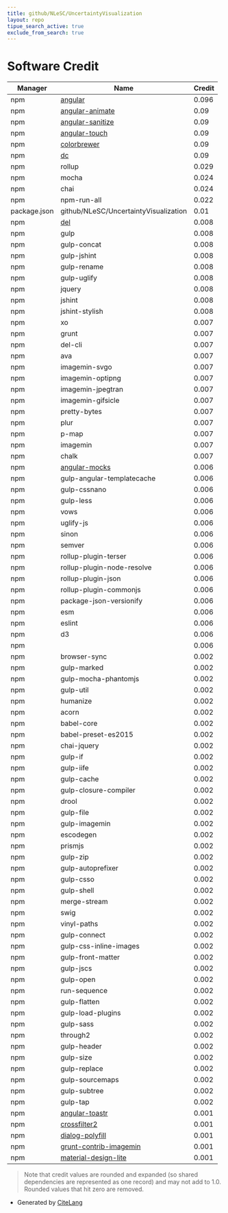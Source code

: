 ```yaml
---
title: github/NLeSC/UncertaintyVisualization
layout: repo
tipue_search_active: true
exclude_from_search: true
---
```

# Software Credit

|Manager|Name|Credit|
|-------|----|------|
|npm|[angular](http://angularjs.org)|0.096|
|npm|[angular-animate](http://angularjs.org)|0.09|
|npm|[angular-sanitize](http://angularjs.org)|0.09|
|npm|[angular-touch](http://angularjs.org)|0.09|
|npm|[colorbrewer](http://colorbrewer2.org/)|0.09|
|npm|[dc](http://dc-js.github.io/dc.js/)|0.09|
|npm|rollup|0.029|
|npm|mocha|0.024|
|npm|chai|0.024|
|npm|npm-run-all|0.022|
|package.json|github/NLeSC/UncertaintyVisualization|0.01|
|npm|[del](https://github.com/sindresorhus/del#readme)|0.008|
|npm|gulp|0.008|
|npm|gulp-concat|0.008|
|npm|gulp-jshint|0.008|
|npm|gulp-rename|0.008|
|npm|gulp-uglify|0.008|
|npm|jquery|0.008|
|npm|jshint|0.008|
|npm|jshint-stylish|0.008|
|npm|xo|0.007|
|npm|grunt|0.007|
|npm|del-cli|0.007|
|npm|ava|0.007|
|npm|imagemin-svgo|0.007|
|npm|imagemin-optipng|0.007|
|npm|imagemin-jpegtran|0.007|
|npm|imagemin-gifsicle|0.007|
|npm|pretty-bytes|0.007|
|npm|plur|0.007|
|npm|p-map|0.007|
|npm|imagemin|0.007|
|npm|chalk|0.007|
|npm|[angular-mocks](http://angularjs.org)|0.006|
|npm|gulp-angular-templatecache|0.006|
|npm|gulp-cssnano|0.006|
|npm|gulp-less|0.006|
|npm|vows|0.006|
|npm|uglify-js|0.006|
|npm|sinon|0.006|
|npm|semver|0.006|
|npm|rollup-plugin-terser|0.006|
|npm|rollup-plugin-node-resolve|0.006|
|npm|rollup-plugin-json|0.006|
|npm|rollup-plugin-commonjs|0.006|
|npm|package-json-versionify|0.006|
|npm|esm|0.006|
|npm|eslint|0.006|
|npm|d3|0.006|
|npm||0.006|
|npm|browser-sync|0.002|
|npm|gulp-marked|0.002|
|npm|gulp-mocha-phantomjs|0.002|
|npm|gulp-util|0.002|
|npm|humanize|0.002|
|npm|acorn|0.002|
|npm|babel-core|0.002|
|npm|babel-preset-es2015|0.002|
|npm|chai-jquery|0.002|
|npm|gulp-if|0.002|
|npm|gulp-iife|0.002|
|npm|gulp-cache|0.002|
|npm|gulp-closure-compiler|0.002|
|npm|drool|0.002|
|npm|gulp-file|0.002|
|npm|gulp-imagemin|0.002|
|npm|escodegen|0.002|
|npm|prismjs|0.002|
|npm|gulp-zip|0.002|
|npm|gulp-autoprefixer|0.002|
|npm|gulp-csso|0.002|
|npm|gulp-shell|0.002|
|npm|merge-stream|0.002|
|npm|swig|0.002|
|npm|vinyl-paths|0.002|
|npm|gulp-connect|0.002|
|npm|gulp-css-inline-images|0.002|
|npm|gulp-front-matter|0.002|
|npm|gulp-jscs|0.002|
|npm|gulp-open|0.002|
|npm|run-sequence|0.002|
|npm|gulp-flatten|0.002|
|npm|gulp-load-plugins|0.002|
|npm|gulp-sass|0.002|
|npm|through2|0.002|
|npm|gulp-header|0.002|
|npm|gulp-size|0.002|
|npm|gulp-replace|0.002|
|npm|gulp-sourcemaps|0.002|
|npm|gulp-subtree|0.002|
|npm|gulp-tap|0.002|
|npm|[angular-toastr](https://github.com/Foxandxss/angular-toastr#readme)|0.001|
|npm|[crossfilter2](https://crossfilter.github.io/crossfilter/)|0.001|
|npm|[dialog-polyfill](https://github.com/GoogleChrome/dialog-polyfill)|0.001|
|npm|[grunt-contrib-imagemin](https://github.com/gruntjs/grunt-contrib-imagemin#readme)|0.001|
|npm|[material-design-lite](https://github.com/google/material-design-lite#readme)|0.001|


> Note that credit values are rounded and expanded (so shared dependencies are represented as one record) and may not add to 1.0. Rounded values that hit zero are removed.


- Generated by [CiteLang](https://github.com/vsoch/citelang)

